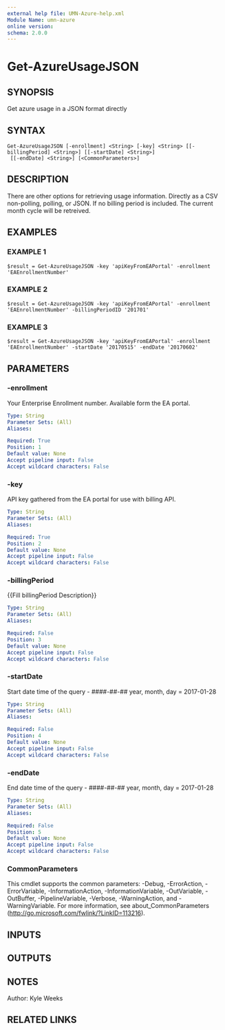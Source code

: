 ```yaml
---
external help file: UMN-Azure-help.xml
Module Name: umn-azure
online version:
schema: 2.0.0
---
```


# Get-AzureUsageJSON

## SYNOPSIS
Get azure usage in a JSON format directly

## SYNTAX

```
Get-AzureUsageJSON [-enrollment] <String> [-key] <String> [[-billingPeriod] <String>] [[-startDate] <String>]
 [[-endDate] <String>] [<CommonParameters>]
```

## DESCRIPTION
There are other options for retrieving usage information.
Directly as a CSV non-polling, polling, or JSON.
If no billing period is included.
The current month cycle will be retreived.

## EXAMPLES

### EXAMPLE 1
```
$result = Get-AzureUsageJSON -key 'apiKeyFromEAPortal' -enrollment 'EAEnrollmentNumber'
```

### EXAMPLE 2
```
$result = Get-AzureUsageJSON -key 'apiKeyFromEAPortal' -enrollment 'EAEnrollmentNumber' -billingPeriodID '201701'
```

### EXAMPLE 3
```
$result = Get-AzureUsageJSON -key 'apiKeyFromEAPortal' -enrollment 'EAEnrollmentNumber' -startDate '20170515' -endDate '20170602'
```

## PARAMETERS

### -enrollment
Your Enterprise Enrollment number.
Available form the EA portal.

```yaml
Type: String
Parameter Sets: (All)
Aliases:

Required: True
Position: 1
Default value: None
Accept pipeline input: False
Accept wildcard characters: False
```

### -key
API key gathered from the EA portal for use with billing API.

```yaml
Type: String
Parameter Sets: (All)
Aliases:

Required: True
Position: 2
Default value: None
Accept pipeline input: False
Accept wildcard characters: False
```

### -billingPeriod
{{Fill billingPeriod Description}}

```yaml
Type: String
Parameter Sets: (All)
Aliases:

Required: False
Position: 3
Default value: None
Accept pipeline input: False
Accept wildcard characters: False
```

### -startDate
Start date time of the query - ####-##-## year, month, day = 2017-01-28

```yaml
Type: String
Parameter Sets: (All)
Aliases:

Required: False
Position: 4
Default value: None
Accept pipeline input: False
Accept wildcard characters: False
```

### -endDate
End date time of the query - ####-##-## year, month, day = 2017-01-28

```yaml
Type: String
Parameter Sets: (All)
Aliases:

Required: False
Position: 5
Default value: None
Accept pipeline input: False
Accept wildcard characters: False
```

### CommonParameters
This cmdlet supports the common parameters: -Debug, -ErrorAction, -ErrorVariable, -InformationAction, -InformationVariable, -OutVariable, -OutBuffer, -PipelineVariable, -Verbose, -WarningAction, and -WarningVariable.
For more information, see about_CommonParameters (http://go.microsoft.com/fwlink/?LinkID=113216).

## INPUTS

## OUTPUTS

## NOTES
Author: Kyle Weeks

## RELATED LINKS
